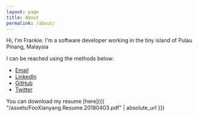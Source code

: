 ```yaml
---
layout: page
title: About
permalink: /about/
---
```


Hi, I'm Frankie. I'm a software developer working in the tiny island of Pulau Pinang, Malaysia

I can be reached using the methods below:

* [Email](mailto:frankie.foo@fluent-works.com)
* [LinkedIn](https://www.linkedin.com/in/frankiefoo/)
* [GitHub](https://www.github.com/xyfoo)
* [Twitter](https://www.twitter.com/frankiefoo732)

You can download my resume [here]({{ "/assets/FooXianyang.Resume.20180403.pdf" | absolute_url }})
